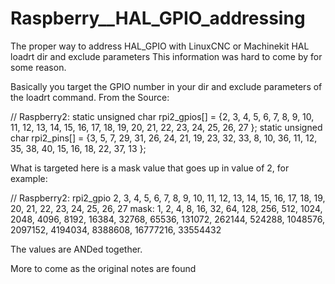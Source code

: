 # Raspberry__HAL_GPIO_addressing
The proper way to address HAL_GPIO with LinuxCNC or Machinekit HAL loadrt dir and exclude parameters
This information was hard to come by for some reason. 

Basically you target the GPIO number in your dir and exclude parameters of the loadrt command. 
From the Source:

// Raspberry2:
static unsigned char rpi2_gpios[] = {2, 3, 4, 5,   6,  7,  8,  9, 10, 11, 12, 13, 14, 15, 16, 17, 18, 19, 20, 21, 22, 23, 24, 25, 26, 27 };
static unsigned char rpi2_pins[] =  {3, 5, 7, 29, 31, 26, 24, 21, 19, 23, 32, 33,  8, 10, 36, 11, 12, 35, 38, 40, 15, 16, 18, 22, 37, 13 };

What is targeted here is a mask value that goes up in value of 2, for example:

// Raspberry2:
 rpi2_gpio 
 2, 3, 4, 5,   6,  7,  8,  9,   10,   11,   12,   13,   14,   15,    16,     17,   18,     19,     20,     21,      22,      23,      24,      25,      26,        27 
mask:
 1, 2, 4, 8,  16, 32, 64, 128, 256,  512, 1024, 2048, 4096, 8192, 16384, 32768, 65536, 131072, 262144, 524288, 1048576, 2097152, 4194034,  8388608, 16777216, 33554432
 
 The values are ANDed together. 
 
 More to come as the original notes are found
